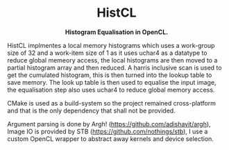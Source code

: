 <h1 align="center">HistCL</h1>
<p align="center">
    <strong>Histogram Equalisation in OpenCL.</strong>
</p>

HistCL implmentes a local memory histograms which uses a work-group size of
32 and a work-item size of 1 as it uses uchar4 as a datatype to reduce
global memeory access, the local histograms are then moved to a partial
histogram array and then reduced.
A harris inclusive scan is used to get the cumulated histogram, this is then
turned into the lookup table to save memory.
The look up table is then used to equalise the input image, the equalisation
step also uses uchar4 to reduce global memory access.

CMake is used as a build-system so the project remained cross-platform and
that is the only dependency that shall not be provided.

Argument parsing is done by Argh! (https://github.com/adishavit/argh), Image
IO is provided by STB (https://github.com/nothings/stb), I use a custom
OpenCL wrapper to abstract away kernels and device selection.
